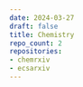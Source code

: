 ```yaml
---
date: 2024-03-27
draft: false
title: Chemistry
repo_count: 2
repositories:
- chemrxiv
- ecsarxiv
---
```



